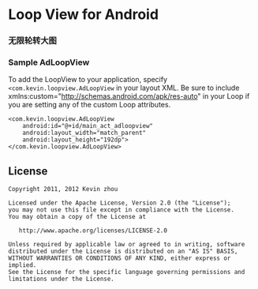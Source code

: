 
# Loop View for Android

### 无限轮转大图

### Sample AdLoopView ###
To add the LoopView to your application, specify `<com.kevin.loopview.AdLoopView` in your layout XML. Be sure to include xmlns:custom="http://schemas.android.com/apk/res-auto" in your Loop if you are setting any of the custom Loop attributes.

	<com.kevin.loopview.AdLoopView
        android:id="@+id/main_act_adloopview"
        android:layout_width="match_parent"
        android:layout_height="192dp">
    </com.kevin.loopview.AdLoopView>

## License

    Copyright 2011, 2012 Kevin zhou

    Licensed under the Apache License, Version 2.0 (the "License");
    you may not use this file except in compliance with the License.
    You may obtain a copy of the License at

       http://www.apache.org/licenses/LICENSE-2.0

    Unless required by applicable law or agreed to in writing, software
    distributed under the License is distributed on an "AS IS" BASIS,
    WITHOUT WARRANTIES OR CONDITIONS OF ANY KIND, either express or implied.
    See the License for the specific language governing permissions and
    limitations under the License.